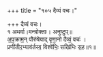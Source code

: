 +++
title = "१०५ दैव्यं वचः।"

+++
दैव्यं वचः।  
१ अथर्वा।मन्त्रोक्ताः। अनुष्टुप्॥  
अ॒प॒क्राम॒न् पौरु॑षेयाद् वृणा॒नो दैव्यं॒ वचः॑ ।  
प्रणी॑तीर॒भ्याव॑र्तस्व॒ विश्वे॑भिः॒ सखि॑भिः स॒ह॥१॥